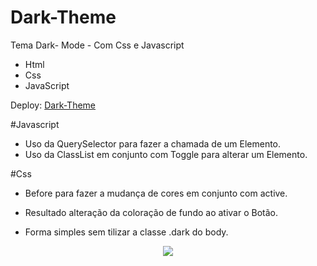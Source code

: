 # Dark-Theme
Tema Dark- Mode - Com Css e Javascript
- Html
- Css
- JavaScript

Deploy: [Dark-Theme](https://petersonihmes.github.io/Dark-Theme-/)

#Javascript
- Uso da QuerySelector para fazer a chamada de um Elemento.
- Uso da ClassList em conjunto com Toggle para alterar um Elemento.

#Css
- Before para fazer a mudança de cores
em conjunto com active.


- Resultado alteração da coloração de fundo
ao ativar o Botão.

- Forma simples sem tilizar a classe .dark do body.

<div align="center">
<img src="https://user-images.githubusercontent.com/118133517/209587597-d88d6a9f-fa8e-4673-81b8-191c6a8a8968.png"/>
</div>

